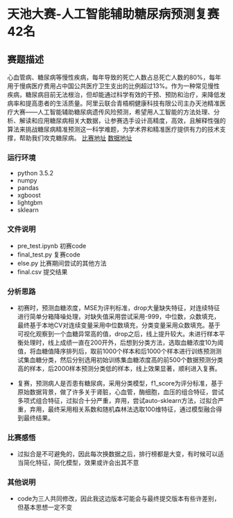 # 天池大赛-人工智能辅助糖尿病预测复赛42名<br>
## 赛题描述<br>
心血管病、糖尿病等慢性疾病，每年导致的死亡人数占总死亡人数的80%，每年用于慢病医疗费用占中国公共医疗卫生支出的比例超过13%。作为一种常见慢性疾病，糖尿病目前无法根治，但却能通过科学有效的干预、预防和治疗，来降低发病率和提高患者的生活质量。阿里云联合青梧桐健康科技有限公司主办天池精准医疗大赛——人工智能辅助糖尿病遗传风险预测，希望用人工智能的方法处理、分析、解读和应用糖尿病相关大数据，让参赛选手设计高精度，高效，且解释性强的算法来挑战糖尿病精准预测这一科学难题，为学术界和精准医疗提供有力的技术支撑，帮助我们攻克糖尿病。
[比赛地址](https://tianchi.aliyun.com/competition/introduction.htm?spm=5176.11409106.5678.1.65b84de524CE8X&raceId=231638 "悬停显示") 
[数据地址](https://tianchi.aliyun.com/competition/information.htm?spm=5176.100067.5678.2.526372b3h4pYDC&raceId=231638 "悬停显示") <br>

### 运行环境<br>
 * python 3.5.2
 * numpy
 * pandas
 * xgboost
 * lightgbm
 * sklearn
 
### 文件说明<br>
 * pre_test.ipynb 初赛code
 * final_test.py 复赛code
 * else.py 比赛期间尝试的其他方法
 * final.csv 提交结果
 
 ### 分析思路<br>
 * 初赛时，预测血糖浓度，MSE为评判标准，drop大量缺失特征，对连续特征进行简单分箱降噪处理，对缺失值采用尝试采用-999，中位数，众数填充，最终基于本地CV对连续变量采用中位数填充，分类变量采用众数填充。基于可视化观察到一个血糖异常高的值，drop之后，线上提升较大。未进行样本平衡处理时，线上成绩一直在200开外，后想到分类方法，选取血糖浓度10为阈值，将血糖值降序排列后，取前1000个样本和后1000个样本进行训练预测测试集血糖分类，然后分别选用初始训练集血糖浓度高的前500个数据预测分类高的样本，后2000样本预测分类低的样本，线上效果显著，顺利进入复赛。<br>

 *  复赛，预测病人是否患有糖尿病，采用分类模型，f1_score为评分标准，基于原始数据背景，做了许多关于肾脏，心血管，酶细胞，血压的组合特征，尝试多项式组合特征，过拟合十分严重，弃用，尝试auto-sklearn方法，过拟合严重，弃用，最终采用相关系数和随机森林法选取100维特征，通过模型融合得到最终结果。
	
 ### 比赛感悟 <br>
 * 过拟合是不可避免的，因此每次换数据之后，排行榜都是大变，有时候可以适当简化特征，简化模型，效果或许会出其不意
 
 ### 其他说明 <br>
 * code为三人共同修改，因此我这边版本可能会与最终提交版本有些许差别，但基本思想一定不变
 
